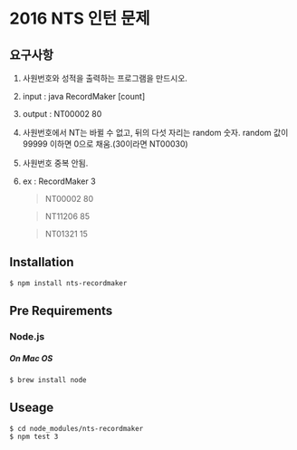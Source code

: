 # 2016 NTS 인턴 문제

## 요구사항
1. 사원번호와 성적을 출력하는 프로그램을 만드시오.
2. input : java RecordMaker [count]
3. output : NT00002 80
4. 사원번호에서 NT는 바뀔 수 없고, 뒤의 다섯 자리는 random 숫자. random 값이 99999 이하면 0으로 채움.(30이라면 NT00030)
5. 사원번호 중복 안됨.
6. ex : RecordMaker 3

	> NT00002 80

	> NT11206 85

	> NT01321 15



## Installation
```
$ npm install nts-recordmaker
```

## Pre Requirements

### Node.js
##### On Mac OS
```
$ brew install node
```

## Useage
```
$ cd node_modules/nts-recordmaker
$ npm test 3
```